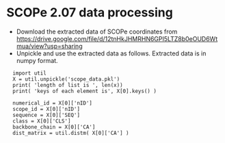 # SCOPe 2.07 data processing
* Download the extracted data of SCOPe coordinates from https://drive.google.com/file/d/12tnHkJHMRHN6GPI5LTZ8b0eOUD6Wtmua/view?usp=sharing
* Unpickle and use the extracted data as follows. Extracted data is in numpy format.
``` python3
  import util
  X = util.unpickle('scope_data.pkl')
  print( 'length of list is ', len(x))
  print( 'keys of each element is', X[0].keys() )

  numerical_id = X[0]['nID']
  scope_id = X[0]['nID']
  sequence = X[0]['SEQ']
  class = X[0]['CLS']
  backbone_chain = X[0]['CA']
  dist_matrix = util.distm( X[0]['CA'] )

```
